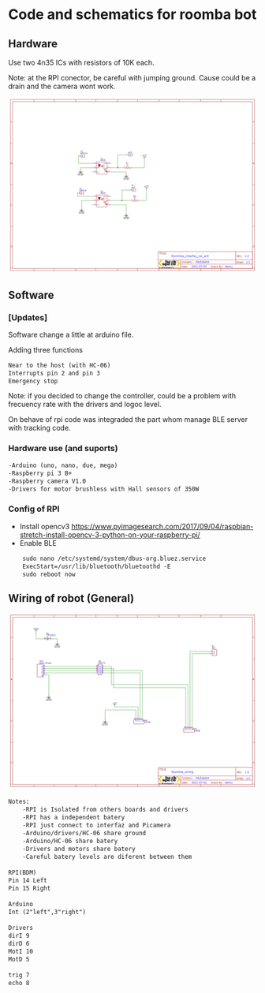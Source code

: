 # Code and schematics for roomba bot

## Hardware

Use two 4n35 ICs with resistors of 10K each.

Note:  at the RPI conector, be careful with jumping ground. Cause could be a drain and the camera wont work.

![schematic](hardware/Iterfaz.png)

## Software

### [Updates]

Software change a little at arduino file. 

Adding three functions 

    Near to the host (with HC-06)
    Interrupts pin 2 and pin 3
    Emergency stop

Note: if you decided to change the controller, could be a problem with frecuency rate with the drivers and logoc level.

On behave of rpi code was integraded the part whom manage BLE server with tracking code.

### Hardware use (and suports)

    -Arduino (uno, nano, due, mega)
    -Raspberry pi 3 B+
    -Raspberry camera V1.0
    -Drivers for motor brushless with Hall sensors of 350W 

### Config of RPI

- Install opencv3
https://www.pyimagesearch.com/2017/09/04/raspbian-stretch-install-opencv-3-python-on-your-raspberry-pi/ 
- Enable BLE

```
    sudo nano /etc/systemd/system/dbus-org.bluez.service
    ExecStart=/usr/lib/bluetooth/bluetoothd -E
    sudo reboot now
```

## Wiring of robot (General)

![schematic](hardware/Bot_wiring.png)

    Notes: 
        -RPI is Isolated from others boards and drivers
        -RPI has a independent batery
        -RPI just connect to interfaz and Picamera
        -Arduino/drivers/HC-06 share ground
        -Arduino/HC-06 share batery
        -Drivers and motors share batery
        -Careful batery levels are diferent between them

    RPI(BDM)
    Pin 14 Left
    Pin 15 Right

    Arduino
    Int (2"left",3"right")

    Drivers
    dirI 9
    dirD 6
    MotI 10
    MotD 5

    trig 7
    echo 8